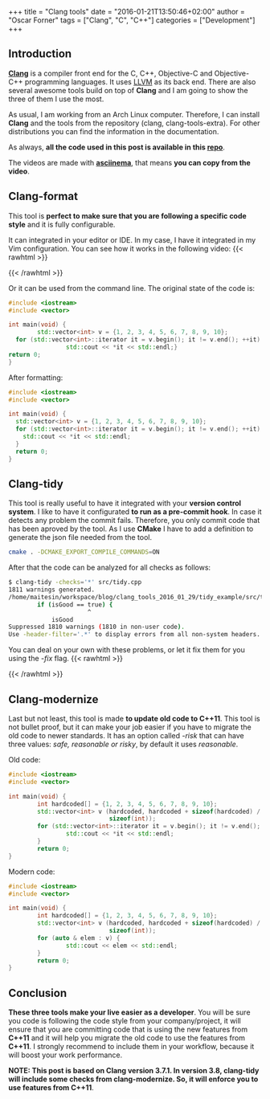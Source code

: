 +++
title = "Clang tools"
date = "2016-01-21T13:50:46+02:00"
author = "Oscar Forner"
tags = ["Clang", "C", "C++"]
categories = ["Development"]
+++

## Introduction

**[Clang](http://clang.llvm.org/)** is a compiler front end for the C, C++, Objective-C and Objective-C++ programming languages. It uses [LLVM](http://llvm.org/) as its back end. There are also several awesome tools build on top of **Clang** and I am going to show the three of them I use the most.

As usual, I am working from an Arch Linux computer. Therefore, I can install **Clang** and the tools from the repository (clang, clang-tools-extra). For other distributions you can find the information in the documentation.

As always, **all the code used in this post is available in this [repo](https://github.com/maitesin/blog/tree/master/clang_tools_2016_01_29)**.

The videos are made with **[asciinema](https://asciinema.org/)**, that means **you can copy from the video**.

## Clang-format

This tool is **perfect to make sure that you are following a specific code style** and it is fully configurable.

It can integrated in your editor or IDE. In my case, I have it integrated in my Vim configuration. You can see how it works in the following video:
{{< rawhtml >}}
<script type="text/javascript" src="https://asciinema.org/a/eas94n9bjs27c35xuix875xum.js" id="asciicast-eas94n9bjs27c35xuix875xum" async></script>
{{< /rawhtml >}}

Or it can be used from the command line. The original state of the code is:

``` cpp
#include <iostream>
#include <vector>

int main(void) {
        std::vector<int> v = {1, 2, 3, 4, 5, 6, 7, 8, 9, 10};
  for (std::vector<int>::iterator it = v.begin(); it != v.end(); ++it) {
                std::cout << *it << std::endl;}
return 0;
}
```

After formatting:

``` cpp
#include <iostream>
#include <vector>

int main(void) {
  std::vector<int> v = {1, 2, 3, 4, 5, 6, 7, 8, 9, 10};
  for (std::vector<int>::iterator it = v.begin(); it != v.end(); ++it) {
    std::cout << *it << std::endl;
  }
  return 0;
}
```

## Clang-tidy

This tool is really useful to have it integrated with your **version control system**. I like to have it configurated **to run as a pre-commit hook**. In case it detects any problem the commit fails. Therefore, you only commit code that has been aproved by the tool. As I use **CMake** I have to add a definition to generate the json file needed from the tool.

``` bash
cmake . -DCMAKE_EXPORT_COMPILE_COMMANDS=ON
```

After that the code can be analyzed for all checks as follows:

``` bash
$ clang-tidy -checks='*' src/tidy.cpp 
1811 warnings generated.
/home/maitesin/workspace/blog/clang_tools_2016_01_29/tidy_example/src/tidy.cpp:5:16: warning: redundant boolean literal supplied to boolean operator [readability-simplify-boolean-expr]
        if (isGood == true) {
                      ^
            isGood
Suppressed 1810 warnings (1810 in non-user code).
Use -header-filter='.*' to display errors from all non-system headers.
```

You can deal on your own with these problems, or let it fix them for you using the *-fix* flag.
{{< rawhtml >}}
<script type="text/javascript" src="https://asciinema.org/a/def6c40kpd94p12i6e207gd4m.js" id="asciicast-def6c40kpd94p12i6e207gd4m" async></script>
{{< /rawhtml >}}

## Clang-modernize

Last but not least, this tool is made **to update old code to C++11**. This tool is not bullet proof, but it can make your job easier if you have to migrate the old code to newer standards. It has an option called *-risk* that can have three values: *safe, reasonable or risky*, by default it uses *reasonable*.

Old code:

``` cpp
#include <iostream>
#include <vector>

int main(void) {
        int hardcoded[] = {1, 2, 3, 4, 5, 6, 7, 8, 9, 10};
        std::vector<int> v (hardcoded, hardcoded + sizeof(hardcoded) /
                            sizeof(int));
        for (std::vector<int>::iterator it = v.begin(); it != v.end(); ++it) {
                std::cout << *it << std::endl;
        }
        return 0;
}
```

Modern code:

``` cpp
#include <iostream>
#include <vector>

int main(void) {
        int hardcoded[] = {1, 2, 3, 4, 5, 6, 7, 8, 9, 10};
        std::vector<int> v (hardcoded, hardcoded + sizeof(hardcoded) /
                            sizeof(int));
        for (auto & elem : v) {
                std::cout << elem << std::endl;
        }
        return 0;
}
```

## Conclusion

**These three tools make your live easier as a developer**. You will be sure you code is following the code style from your company/project, it will ensure that you are committing code that is using the new features from **C++11** and it will help you migrate the old code to use the features from **C++11**. I strongly recommend to include them in your workflow, because it will boost your work performance.

**NOTE: This post is based on **Clang** version 3.7.1. In version 3.8, clang-tidy will include some checks from clang-modernize. So, it will enforce you to use features from C++11**.
